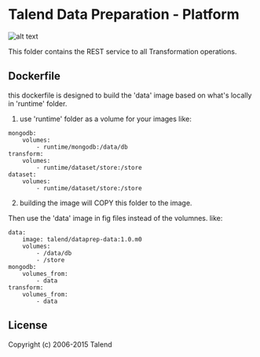 # Talend Data Preparation - Platform
![alt text](http://www.talend.com/sites/all/themes/talend_responsive/images/logo.png "Talend")

This folder contains the REST service to all Transformation operations.

## Dockerfile

this dockerfile is designed to build the 'data' image based on what's locally in 'runtime' folder.
1. use 'runtime' folder as a volume for your images like:
```
mongodb:
    volumes:
        - runtime/mongodb:/data/db
transform:
    volumes:
        - runtime/dataset/store:/store
dataset:
    volumes:
        - runtime/dataset/store:/store
```
2. building the image will COPY this folder to the image.

Then use the 'data' image in fig files instead of the volumnes.
like:
```
data:
    image: talend/dataprep-data:1.0.m0
    volumes:
        - /data/db
        - /store
mongodb:
    volumes_from:
        - data
transform:
    volumes_from:
        - data
```

## License

Copyright (c) 2006-2015 Talend
